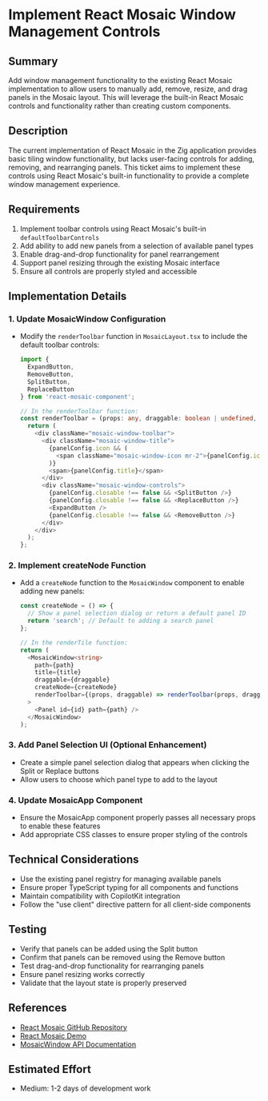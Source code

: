 # Implement React Mosaic Window Management Controls

## Summary
Add window management functionality to the existing React Mosaic implementation to allow users to manually add, remove, resize, and drag panels in the Mosaic layout. This will leverage the built-in React Mosaic controls and functionality rather than creating custom components.

## Description
The current implementation of React Mosaic in the Zig application provides basic tiling window functionality, but lacks user-facing controls for adding, removing, and rearranging panels. This ticket aims to implement these controls using React Mosaic's built-in functionality to provide a complete window management experience.

## Requirements
1. Implement toolbar controls using React Mosaic's built-in `defaultToolbarControls`
2. Add ability to add new panels from a selection of available panel types
3. Enable drag-and-drop functionality for panel rearrangement
4. Support panel resizing through the existing Mosaic interface
5. Ensure all controls are properly styled and accessible

## Implementation Details

### 1. Update MosaicWindow Configuration
- Modify the `renderToolbar` function in `MosaicLayout.tsx` to include the default toolbar controls:
  ```typescript
  import { 
    ExpandButton, 
    RemoveButton, 
    SplitButton, 
    ReplaceButton 
  } from 'react-mosaic-component';

  // In the renderToolbar function:
  const renderToolbar = (props: any, draggable: boolean | undefined, panelConfig: PanelRegistry[string]) => {
    return (
      <div className="mosaic-window-toolbar">
        <div className="mosaic-window-title">
          {panelConfig.icon && (
            <span className="mosaic-window-icon mr-2">{panelConfig.icon}</span>
          )}
          <span>{panelConfig.title}</span>
        </div>
        <div className="mosaic-window-controls">
          {panelConfig.closable !== false && <SplitButton />}
          {panelConfig.closable !== false && <ReplaceButton />}
          <ExpandButton />
          {panelConfig.closable !== false && <RemoveButton />}
        </div>
      </div>
    );
  };
  ```

### 2. Implement createNode Function
- Add a `createNode` function to the `MosaicWindow` component to enable adding new panels:
  ```typescript
  const createNode = () => {
    // Show a panel selection dialog or return a default panel ID
    return 'search'; // Default to adding a search panel
  };
  
  // In the renderTile function:
  return (
    <MosaicWindow<string>
      path={path}
      title={title}
      draggable={draggable}
      createNode={createNode}
      renderToolbar={(props, draggable) => renderToolbar(props, draggable, panelConfig)}
    >
      <Panel id={id} path={path} />
    </MosaicWindow>
  );
  ```

### 3. Add Panel Selection UI (Optional Enhancement)
- Create a simple panel selection dialog that appears when clicking the Split or Replace buttons
- Allow users to choose which panel type to add to the layout

### 4. Update MosaicApp Component
- Ensure the MosaicApp component properly passes all necessary props to enable these features
- Add appropriate CSS classes to ensure proper styling of the controls

## Technical Considerations
- Use the existing panel registry for managing available panels
- Ensure proper TypeScript typing for all components and functions
- Maintain compatibility with CopilotKit integration
- Follow the "use client" directive pattern for all client-side components

## Testing
- Verify that panels can be added using the Split button
- Confirm that panels can be removed using the Remove button
- Test drag-and-drop functionality for rearranging panels
- Ensure panel resizing works correctly
- Validate that the layout state is properly preserved

## References
- [React Mosaic GitHub Repository](https://github.com/nomcopter/react-mosaic)
- [React Mosaic Demo](https://nomcopter.github.io/react-mosaic/)
- [MosaicWindow API Documentation](https://github.com/nomcopter/react-mosaic/blob/master/src/MosaicWindow.tsx)

## Estimated Effort
- Medium: 1-2 days of development work
